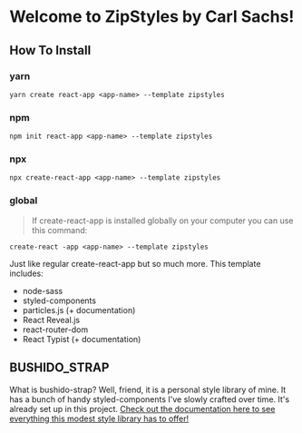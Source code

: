 # Welcome to ZipStyles by Carl Sachs!

## How To Install

### yarn

`yarn create react-app <app-name> --template zipstyles`

### npm

`npm init react-app <app-name> --template zipstyles`

### npx

`npx create-react-app <app-name> --template zipstyles`

### global

> If create-react-app is installed globally on your computer you can use this command:

`create-react -app <app-name> --template zipstyles`

Just like regular create-react-app but so much more. This template includes:

- node-sass
- styled-components
- particles.js (+ documentation)
- React Reveal.js
- react-router-dom
- React Typist (+ documentation)

## BUSHIDO_STRAP

What is bushido-strap? Well, friend, it is a personal style library of mine. It has a bunch of handy styled-components I've slowly crafted over time. It's already set up in this project. [Check out the documentation here to see everything this modest style library has to offer!](https://www.npmjs.com/package/bushido-strap)